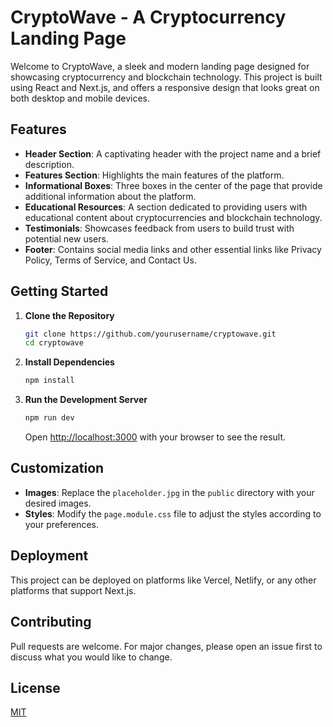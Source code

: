 # CryptoWave - A Cryptocurrency Landing Page

Welcome to CryptoWave, a sleek and modern landing page designed for showcasing cryptocurrency and blockchain technology. This project is built using React and Next.js, and offers a responsive design that looks great on both desktop and mobile devices.

## Features

- **Header Section**: A captivating header with the project name and a brief description.
- **Features Section**: Highlights the main features of the platform.
- **Informational Boxes**: Three boxes in the center of the page that provide additional information about the platform.
- **Educational Resources**: A section dedicated to providing users with educational content about cryptocurrencies and blockchain technology.
- **Testimonials**: Showcases feedback from users to build trust with potential new users.
- **Footer**: Contains social media links and other essential links like Privacy Policy, Terms of Service, and Contact Us.

## Getting Started

1. **Clone the Repository**

   ```bash
   git clone https://github.com/yourusername/cryptowave.git
   cd cryptowave
   ```

2. **Install Dependencies**

   ```bash
   npm install
   ```

3. **Run the Development Server**

   ```bash
   npm run dev
   ```

   Open [http://localhost:3000](http://localhost:3000) with your browser to see the result.

## Customization

- **Images**: Replace the `placeholder.jpg` in the `public` directory with your desired images.
- **Styles**: Modify the `page.module.css` file to adjust the styles according to your preferences.

## Deployment

This project can be deployed on platforms like Vercel, Netlify, or any other platforms that support Next.js.

## Contributing

Pull requests are welcome. For major changes, please open an issue first to discuss what you would like to change.

## License

[MIT](https://choosealicense.com/licenses/mit/)
